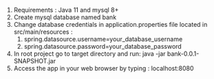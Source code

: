 1. Requirements : Java 11 and mysql 8+
2. Create mysql database named bank
3. Change database credentials in application.properties file located in src/main/resources :
    1. spring.datasource.username=your_database_username
    2. spring.datasource.password=your_database_password
4. In root project go to target directory and run: java -jar bank-0.0.1-SNAPSHOT.jar
5. Access the app in your web browser by typing : localhost:8080
